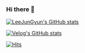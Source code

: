 ### Hi there 👋

[![LeeJunGyun's GitHub stats](https://github-readme-stats.vercel.app/api?username=leechoongyon)](https://github.com/anuraghazra/github-readme-stats)

<!--
**leechoongyon/leechoongyon** is a ✨ _special_ ✨ repository because its `README.md` (this file) appears on your GitHub profile.

Here are some ideas to get you started:

- 🔭 I’m currently working on ...
- 🌱 I’m currently learning ...
- 👯 I’m looking to collaborate on ...
- 🤔 I’m looking for help with ...
- 💬 Ask me about ...
- 📫 How to reach me: ...
- 😄 Pronouns: ...
- ⚡ Fun fact: ...
-->


<!-- velog -->
[![Velog's GitHub stats](https://velog-readme-stats.vercel.app/api?name=rainmaker007)](https://velog.io/@rainmaker007)


<!-- 방문자 카운트 -->
[![Hits](https://hits.seeyoufarm.com/api/count/incr/badge.svg?url=https%3A%2F%2Fgithub.com%2Fleechoongyon%2Fhit-counter&count_bg=%2379C83D&title_bg=%23555555&icon=&icon_color=%23E7E7E7&title=hits&edge_flat=false)](https://hits.seeyoufarm.com)

